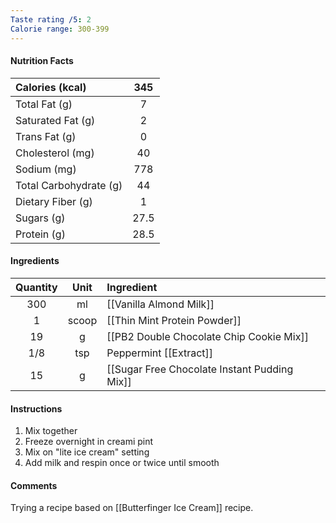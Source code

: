 ```yaml
---
Taste rating /5: 2
Calorie range: 300-399
---
```

#### Nutrition Facts
| Calories (kcal) | 345 |
| :-- | :--: |
| Total Fat (g) | 7 |
| Saturated Fat (g) | 2 |
| Trans Fat (g) | 0 |
| Cholesterol (mg) | 40 |
| Sodium (mg) | 778 |
| Total Carbohydrate (g) | 44 |
| Dietary Fiber (g) | 1 |
| Sugars (g) | 27.5 |
| Protein (g) | 28.5 |
#### Ingredients
| Quantity | Unit | Ingredient |
| :--: | :--: | :--- |
| 300 | ml | [[Vanilla Almond Milk]] |
| 1 | scoop | [[Thin Mint Protein Powder]] |
| 19 | g | [[PB2 Double Chocolate Chip Cookie Mix]] |
| 1/8 | tsp | Peppermint [[Extract]] |
| 15 | g | [[Sugar Free Chocolate Instant Pudding Mix]] |
#### Instructions

1. Mix together
2. Freeze overnight in creami pint
3. Mix on "lite ice cream" setting
4. Add milk and respin once or twice until smooth

#### Comments

Trying a recipe based on [[Butterfinger Ice Cream]] recipe.